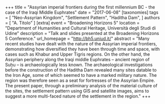 +++
title = "Assyrian imperial frontiers during the first millennium BC - the case of the Iraqi Middle Euphrates"
date = "2017-06-08"
[taxonomies]
tags = [
  "Neo-Assyrian Kingdom",
  "Settlement Pattern",
  "Haditha Dam",
]
authors = [ "A. Titolo" ]
[extra]
event = "Broadening Horizons 5"
location = "Department of Humanities and Cultural Heritage, Università degli Studi di Udine"
description = "Talk and slides presented at the Broadening Horizons 5 Conference."
url_homepage = "http://bh5.uniud.it/"
abstract = "Many recent studies have dealt with the nature of the Assyrian imperial frontiers, demonstrating how diversified they have been through time and space, with cases such as Khabur and Upper Tigris regions. On the other hand, the Assyrian periphery along the Iraqi middle Euphrates – ancient region of Suḫu – is archaeologically less known. The archaeological investigations before the construction of the Haditha Dam revealed many sites datable to the Iron Age, some of which seemed to have a marked military nature. The region was therefore seen as a seat for fortresses of the Assyrian Empire. The present paper, through a preliminary analysis of the material culture of the sites, the settlement pattern using GIS and satellite images, aims to suggest a more multi-faced nature of the settlement in the region."
+++
